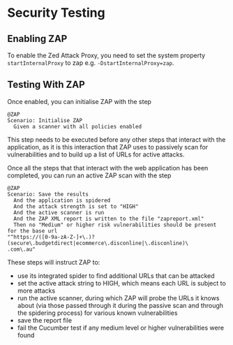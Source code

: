 # Security Testing

## Enabling ZAP

To enable the Zed Attack Proxy, you need to set the system property `startInternalProxy` to zap e.g. `-DstartInternalProxy=zap`.

## Testing With ZAP

Once enabled, you can initialise ZAP with the step

```
@ZAP
Scenario: Initialise ZAP
  Given a scanner with all policies enabled
```

This step needs to be executed before any other steps that interact with the application, as it is this interaction that ZAP uses to passively scan for vulnerabilities and to build up a list of URLs for active attacks.

Once all the steps that that interact with the web application has been completed, you can run an active ZAP scan with the step

```
@ZAP
Scenario: Save the results
  And the application is spidered
  And the attack strength is set to "HIGH"
  And the active scanner is run
  And the ZAP XML report is written to the file "zapreport.xml"
  Then no "Medium" or higher risk vulnerabilities should be present for the base url
"^https://([0-9a-zA-Z-]+\.)?(secure\.budgetdirect|ecommerce\.disconline|\.disconline)\
.com\.au"
```

These steps will instruct ZAP to:
* use its integrated spider to find additional URLs that can be attacked
* set the active attack string to HIGH, which means each URL is subject to more attacks
* run the active scanner, during which ZAP will probe the URLs it knows about (via those passed through it during the passive scan and through the spidering process) for various known vulnerabilities
* save the report file
* fail the Cucumber test if any medium level or higher vulnerabilities were found
